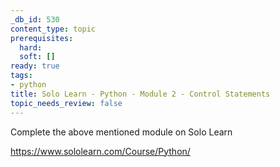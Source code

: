```yaml
---
_db_id: 530
content_type: topic
prerequisites:
  hard:
  soft: []
ready: true
tags:
- python
title: Solo Learn - Python - Module 2 - Control Statements
topic_needs_review: false
---
```


Complete the above mentioned module on Solo Learn

https://www.sololearn.com/Course/Python/